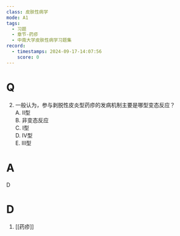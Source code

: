 ```yaml
---
class: 皮肤性病学
mode: A1
tags:
  - 习题
  - 章节-药疹
  - 中南大学皮肤性病学习题集
record:
  - timestamps: 2024-09-17-14:07:56
    score: 0
---
```


# Q
2. 一般认为，参与剥脱性皮炎型药疹的发病机制主要是哪型变态反应？  
A. Ⅱ型  
B. 非变态反应  
C. Ⅰ型  
D. Ⅳ型  
E. Ⅲ型  
# A
D
# D
1. [[药疹]]
